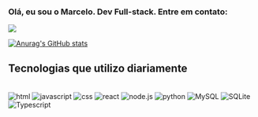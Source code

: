 ### Olá, eu sou o Marcelo. Dev Full-stack. Entre em contato:

<a href=""> <img align="center" src="https://github-readme-stats-sigma-five.vercel.app/api/top-langs/?username=YulietM&theme=react&line_height=40&hide=css"/>

[![Anurag's GitHub stats](https://github-readme-stats.vercel.app/api?username=marcelocsn)](https://github.com/marcelocsn/github-readme-stats)
</a>

## Tecnologias que utilizo diariamente

<div style="display: inline_block"><br/>
	<img align="center" alt ="html" src="https://img.shields.io/badge/HTML-239120?style=for-the-badge&logo=html5&logoColor=white">
	<img align="center" alt ="javascript" src="https://img.shields.io/badge/JavaScript-323330?style=for-the-badge&logo=javascript&logoColor=F7DF1E">
	<img align="center" alt ="css" src="https://img.shields.io/badge/CSS-239120?&style=for-the-badge&logo=css3&logoColor=white">
	<img align="center" alt ="react" src="https://img.shields.io/badge/React-20232A?style=for-the-badge&logo=react&logoColor=61DAFB">
	<img align="center" alt ="node.js" src="https://img.shields.io/badge/Node.js-43853D?style=for-the-badge&logo=node.js&logoColor=white">
	<img align="center" alt ="python" src="https://img.shields.io/badge/Python-14354C?style=for-the-badge&logo=python&logoColor=white">
	<img align="center" alt ="MySQL" src="https://img.shields.io/badge/MySQL-00000F?style=for-the-badge&logo=mysql&logoColor=white">
	<img align="center" alt ="SQLite" src="https://img.shields.io/badge/SQLite-07405E?style=for-the-badge&logo=sqlite&logoColor=white">
	<img align="center" alt ="Typescript" src="https://img.shields.io/badge/TypeScript-007ACC?style=for-the-badge&logo=typescript&logoColor=white">
</div>
